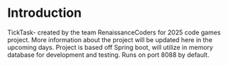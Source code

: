 # Introduction 
TickTask- created by the team RenaissanceCoders for 2025 code games project.
More information about the project will be updated here in the upcoming days.
Project is based off Spring boot, will utilize in memory database for development and testing.
Runs on port 8088 by default.